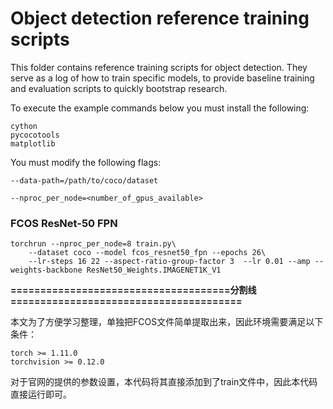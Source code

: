 # Object detection reference training scripts

This folder contains reference training scripts for object detection.
They serve as a log of how to train specific models, to provide baseline
training and evaluation scripts to quickly bootstrap research.

To execute the example commands below you must install the following:

```
cython
pycocotools
matplotlib
```

You must modify the following flags:

`--data-path=/path/to/coco/dataset`

`--nproc_per_node=<number_of_gpus_available>`

### FCOS ResNet-50 FPN
```
torchrun --nproc_per_node=8 train.py\
    --dataset coco --model fcos_resnet50_fpn --epochs 26\
    --lr-steps 16 22 --aspect-ratio-group-factor 3  --lr 0.01 --amp --weights-backbone ResNet50_Weights.IMAGENET1K_V1
```



**=====================================分割线=======================================**



本文为了方便学习整理，单独把FCOS文件简单提取出来，因此环境需要满足以下条件：

```
torch >= 1.11.0
torchvision >= 0.12.0
```

对于官网的提供的参数设置，本代码将其直接添加到了train文件中，因此本代码直接运行即可。
